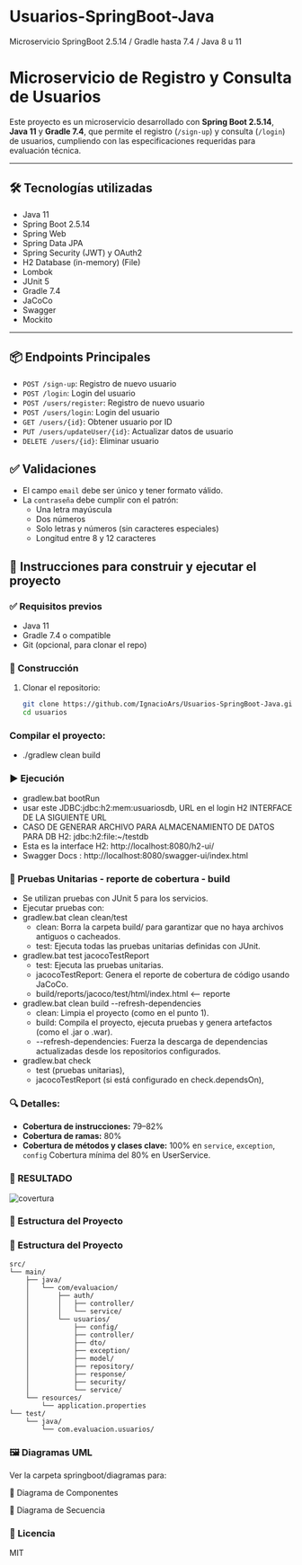 # Usuarios-SpringBoot-Java
Microservicio SpringBoot 2.5.14 / Gradle hasta 7.4 / Java 8 u 11

# Microservicio de Registro y Consulta de Usuarios

Este proyecto es un microservicio desarrollado con **Spring Boot 2.5.14**, **Java 11** y **Gradle 7.4**, que permite el registro (`/sign-up`) y consulta (`/login`) de usuarios, cumpliendo con las especificaciones requeridas para evaluación técnica.

---

## 🛠 Tecnologías utilizadas

- Java 11
- Spring Boot 2.5.14
- Spring Web
- Spring Data JPA
- Spring Security (JWT) y OAuth2
- H2 Database (in-memory) (File)
- Lombok
- JUnit 5
- Gradle 7.4
- JaCoCo
- Swagger
- Mockito
  

---


## 📦 Endpoints Principales
- `POST /sign-up`: Registro de nuevo usuario
- `POST /login`: Login del usuario
- `POST /users/register`: Registro de nuevo usuario
- `POST /users/login`: Login del usuario
- `GET /users/{id}`: Obtener usuario por ID
- `PUT /users/updateUser/{id}`: Actualizar datos de usuario
- `DELETE /users/{id}`: Eliminar usuario

## ✅ Validaciones

- El campo `email` debe ser único y tener formato válido.
- La `contraseña` debe cumplir con el patrón:
  - Una letra mayúscula
  - Dos números
  - Solo letras y números (sin caracteres especiales)
  - Longitud entre 8 y 12 caracteres

## 🚀 Instrucciones para construir y ejecutar el proyecto

### ✅ Requisitos previos

- Java 11
- Gradle 7.4 o compatible
- Git (opcional, para clonar el repo)

### 🔧 Construcción

1. Clonar el repositorio:
   ```bash
   git clone https://github.com/IgnacioArs/Usuarios-SpringBoot-Java.git
   cd usuarios

### Compilar el proyecto:

- ./gradlew clean build

### ▶️ Ejecución

- gradlew.bat bootRun
- usar este JDBC:jdbc:h2:mem:usuariosdb, URL en el login H2 INTERFACE DE LA SIGUIENTE URL
- CASO DE GENERAR ARCHIVO PARA ALMACENAMIENTO DE DATOS PARA DB H2: jdbc:h2:file:~/testdb
- Esta es la interface H2: http://localhost:8080/h2-ui/
- Swagger Docs : http://localhost:8080/swagger-ui/index.html

### 🧪 Pruebas Unitarias - reporte de cobertura - build
- Se utilizan pruebas con JUnit 5 para los servicios.
- Ejecutar pruebas con:
- gradlew.bat clean clean/test
     - clean: Borra la carpeta build/ para garantizar que no haya archivos antiguos o cacheados.
     - test: Ejecuta todas las pruebas unitarias definidas con JUnit.
- gradlew.bat test jacocoTestReport
     - test: Ejecuta las pruebas unitarias.
     - jacocoTestReport: Genera el reporte de cobertura de código usando JaCoCo.
     - build/reports/jacoco/test/html/index.html <-- reporte
- gradlew.bat clean build --refresh-dependencies
     - clean: Limpia el proyecto (como en el punto 1).
     - build: Compila el proyecto, ejecuta pruebas y genera artefactos (como el .jar o .war).
     - --refresh-dependencies: Fuerza la descarga de dependencias actualizadas desde los repositorios configurados.
- gradlew.bat check
     - test (pruebas unitarias),
     - jacocoTestReport (si está configurado en check.dependsOn),

### 🔍 Detalles:

- **Cobertura de instrucciones:** 79–82%
- **Cobertura de ramas:** 80%
- **Cobertura de métodos y clases clave:** 100% en `service`, `exception`, `config`
Cobertura mínima del 80% en UserService.
### 🧪 RESULTADO
![covertura](https://github.com/user-attachments/assets/6703a1ac-9782-4560-83b2-0fdab1044b60)

### 📂 Estructura del Proyecto

### 📂 Estructura del Proyecto

```
src/
└── main/
    ├── java/
    │   └── com/evaluacion/
    │       ├── auth/
    │       │   ├── controller/
    │       │   └── service/
    │       └── usuarios/
    │           ├── config/
    │           ├── controller/
    │           ├── dto/
    │           ├── exception/
    │           ├── model/
    │           ├── repository/
    │           ├── response/
    │           ├── security/
    │           └── service/
    └── resources/
        └── application.properties
└── test/
    └── java/
        └── com.evaluacion.usuarios/
```


### 🖼 Diagramas UML
Ver la carpeta springboot/diagramas para:

📌 Diagrama de Componentes

📌 Diagrama de Secuencia

### 📘 Licencia
MIT
